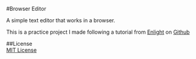 #Browser Editor  

A simple text editor that works in a browser. 

This is a practice project I made following a tutorial from [Enlight](https://tryenlight.github.io/text-editor) on [Github](https://github.com/TryEnlight/tryenlight.github.io)

##License  
[MIT License](LICENSE.md)